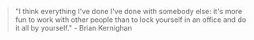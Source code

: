 > "I think everything I've done I've done with somebody else: it's more fun to work with other people than to lock yourself in an office and do it all by yourself." - Brian Kernighan

